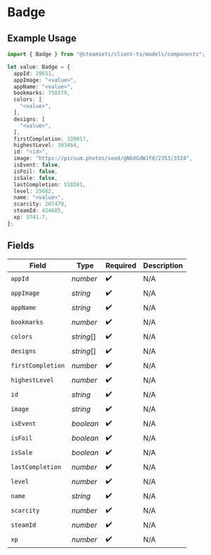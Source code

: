 # Badge

## Example Usage

```typescript
import { Badge } from "@steamsets/client-ts/models/components";

let value: Badge = {
  appId: 20651,
  appImage: "<value>",
  appName: "<value>",
  bookmarks: 758379,
  colors: [
    "<value>",
  ],
  designs: [
    "<value>",
  ],
  firstCompletion: 320017,
  highestLevel: 383464,
  id: "<id>",
  image: "https://picsum.photos/seed/gNbXGdWJfd/2353/3324",
  isEvent: false,
  isFoil: false,
  isSale: false,
  lastCompletion: 518201,
  level: 25662,
  name: "<value>",
  scarcity: 207470,
  steamId: 424685,
  xp: 3741.7,
};
```

## Fields

| Field              | Type               | Required           | Description        |
| ------------------ | ------------------ | ------------------ | ------------------ |
| `appId`            | *number*           | :heavy_check_mark: | N/A                |
| `appImage`         | *string*           | :heavy_check_mark: | N/A                |
| `appName`          | *string*           | :heavy_check_mark: | N/A                |
| `bookmarks`        | *number*           | :heavy_check_mark: | N/A                |
| `colors`           | *string*[]         | :heavy_check_mark: | N/A                |
| `designs`          | *string*[]         | :heavy_check_mark: | N/A                |
| `firstCompletion`  | *number*           | :heavy_check_mark: | N/A                |
| `highestLevel`     | *number*           | :heavy_check_mark: | N/A                |
| `id`               | *string*           | :heavy_check_mark: | N/A                |
| `image`            | *string*           | :heavy_check_mark: | N/A                |
| `isEvent`          | *boolean*          | :heavy_check_mark: | N/A                |
| `isFoil`           | *boolean*          | :heavy_check_mark: | N/A                |
| `isSale`           | *boolean*          | :heavy_check_mark: | N/A                |
| `lastCompletion`   | *number*           | :heavy_check_mark: | N/A                |
| `level`            | *number*           | :heavy_check_mark: | N/A                |
| `name`             | *string*           | :heavy_check_mark: | N/A                |
| `scarcity`         | *number*           | :heavy_check_mark: | N/A                |
| `steamId`          | *number*           | :heavy_check_mark: | N/A                |
| `xp`               | *number*           | :heavy_check_mark: | N/A                |